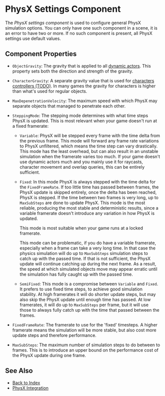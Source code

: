 # PhysX Settings Component

The *PhysX settings component* is used to configure general PhysX simulation options. You can only have one such component in a scene, it is an error to have two or more. If no such component is present, all PhysX settings use default values.

## Component Properties

* `ObjectGravity`: The gravity that is applied to all [dynamic actors](actors/physx-dynamic-actor-component.md). This property sets both the direction and strength of the gravity.

* `CharacterGravity`: A separate gravity value that is used for [characters controllers (TODO)](special/physx-character-controller.md). In many games the gravity for characters is higher than what's used for regular objects.

* `MaxDepenetrationVelocity`: The maximum speed with which PhysX may separate objects that managed to penetrate each other.

* `SteppingMode`: The stepping mode determines with what time steps PhysX is updated. This is most relevant when your game doesn't run at a fixed framerate:

  * `Variable`: PhysX will be stepped every frame with the time delta from the previous frame. This mode will forward any frame rate variations to PhysX unfiltered, which means the time step can vary drastically. This mode has the least overhead, but can also result in an unstable simulation when the framerate varies too much. If your game doesn't use dynamic actors much and you mainly use it for raycasts, character movement and overlap queries, this can be entirely sufficient.

  * `Fixed`: In this mode PhysX is always stepped with the time delta for the `FixedFrameRate`. If too little time has passed between frames, the PhysX update is skipped entirely, once the delta has been reached, PhysX is stepped. If the time between two frames is very long, up to `MaxSubSteps` are done to update PhysX. This mode is the most reliable, producing the most stable and deterministic results, since a variable framerate doesn't introduce any variation in how PhysX is updated.
  
    This mode is most suitable when your game runs at a locked framerate.

    This mode can be problematic, if you do have a variable framerate, especially when a frame can take a very long time. In that case the physics simulation will do up to `MaxSubSteps` simulation steps to catch up with the passed time. If that is not sufficient, the PhysX update will continue catching up during the next frame. As a result, the speed at which simulated objects move may appear erratic until the simulation has fully caught up with the passed time.

  * `SemiFixed`: This mode is a compromise between `Variable` and `Fixed`. It prefers to use fixed time steps, to achieve good simulation stability. At high framerates it will do shorter update steps, but may also skip the PhysX update until enough time has passed. At low framerates, it will do up to `MaxSubSteps` per frame, but it will use those to always fully catch up with the time that passed between the frames.

* `FixedFrameRate`: The framerate to use for the 'fixed' timesteps. A higher framerate means the simulation will be more stable, but also cost more update steps and therefore performance.

* `MaxSubSteps`: The maximum number of simulation steps to do between to frames. This is to introduce an upper bound on the performance cost of the PhysX update during one frame.

## See Also

* [Back to Index](../index.md)
* [PhysX Integration](physx-overview.md)
